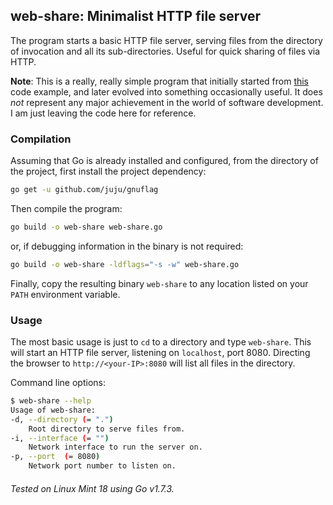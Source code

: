 ## web-share: Minimalist HTTP file server

The program starts a basic HTTP file server, serving files from the directory of invocation and all its sub-directories. Useful for quick sharing of files via HTTP.

**Note**: This is a really, really simple program that initially started from
[this](https://golang.org/pkg/net/http/#example_FileServer) code example, and later evolved
into something occasionally useful. It does _not_ represent any major achievement in the world of
software development. I am just leaving the code here for reference.

### Compilation
Assuming that Go is already installed and configured, from the directory of the project,
first install the project dependency:
```sh
go get -u github.com/juju/gnuflag
```
Then compile the program:
```sh
go build -o web-share web-share.go
```
or, if debugging information in the binary is not required:
```sh
go build -o web-share -ldflags="-s -w" web-share.go
```
Finally, copy the resulting binary `web-share` to any location listed on your `PATH`
environment variable.

### Usage
The most basic usage is just to `cd` to a directory and type `web-share`. This will start
an HTTP file server, listening on `localhost`, port 8080. Directing the browser to
`http://<your-IP>:8080` will list all files in the directory.

Command line options:
```sh
$ web-share --help
Usage of web-share:
-d, --directory (= ".")
    Root directory to serve files from.
-i, --interface (= "")
    Network interface to run the server on.
-p, --port  (= 8080)
    Network port number to listen on.
```

###### Tested on Linux Mint 18 using Go v1.7.3.
